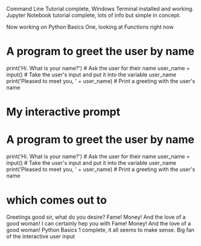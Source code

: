 Command Line Tutorial complete, Windows Terminal installed and working. 
Jupyter Notebook tutorial complete, lots of info but simple in concept.

Now working on Python Basics One, looking at Functions right now
# A program to greet the user by name
print('Hi. What is your name?') # Ask the user for their name
user_name = input() # Take the user's input and put it into the variable user_name
print('Pleased to meet you, ' + user_name) # Print a greeting with the user's name
# My interactive prompt
# A program to greet the user by name
print('Hi. What is your name?') # Ask the user for their name
user_name = input() # Take the user's input and put it into the variable user_name
print('Pleased to meet you, ' + user_name) # Print a greeting with the user's name
# which comes out to 
Greetings good sir, what do you desire?
Fame! Money! And the love of a good woman!
I can certainly hep you with Fame! Money! And the love of a good woman!
Python Basics 1 complete, it all seems to make sense. Big fan of the interactive user input
